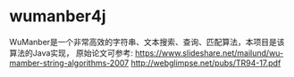 # wumanber4j
WuManber是一个非常高效的字符串、文本搜索、查询、匹配算法，本项目是该算法的Java实现，
原始论文可参考:
https://www.slideshare.net/mailund/wu-mamber-string-algorithms-2007
http://webglimpse.net/pubs/TR94-17.pdf

